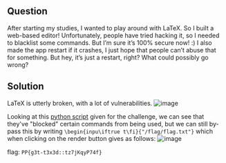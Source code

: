 ## Question
After starting my studies, I wanted to play around with LaTeX. So I built a web-based editor! Unfortunately, people have tried hacking it, so I needed to blacklist some commands. But I’m sure it’s 100% secure now! :) I also made the app restart if it crashes, I just hope that people can’t abuse that for something. But hey, it’s just a restart, right? What could possibly go wrong?

## Solution
LaTeX is utterly broken, with a lot of vulnerabilities. 
![image](https://github.com/user-attachments/assets/488b2266-a297-4157-b249-752442884125)

Looking at this [python script](https://github.com/Rishblol/CTF-Solves/blob/main/Platypwn2024/scripts/app.py) given for the challenge, we can see that they've "blocked" certain commands from being used, but we can still by-pass this by writing ```\begin{inpu\iftrue t\fi}{"/flag/flag.txt"}``` which when clicking on the render button gives as follows:
![image](https://github.com/user-attachments/assets/931f5cb0-b356-492e-aa7d-f661ab77201c)

flag: ```PP{g3t-t3x3d::tz7jKqyP74f}```

